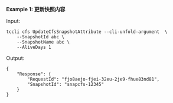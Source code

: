 **Example 1: 更新快照内容**



Input: 

```
tccli cfs UpdateCfsSnapshotAttribute --cli-unfold-argument  \
    --SnapshotId abc \
    --SnapshotName abc \
    --AliveDays 1
```

Output: 
```
{
    "Response": {
        "RequestId": "fjo8aejo-fjei-32eu-2je9-fhue83nd81",
        "SnapshotId": "snapcfs-12345"
    }
}
```

